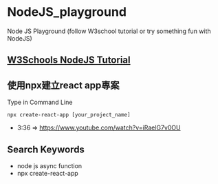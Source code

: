 # NodeJS_playground
 Node JS Playground (follow W3school tutorial or try something fun with NodeJS)

## [W3Schools NodeJS Tutorial](https://www.w3schools.com/nodejs/default.asp)

## 使用npx建立react app專案
Type in Command Line
```
npx create-react-app [your_project_name]
```
+ 3:36 => https://www.youtube.com/watch?v=iRaelG7v0OU

## Search Keywords
+ node js async function
+ npx create-react-app